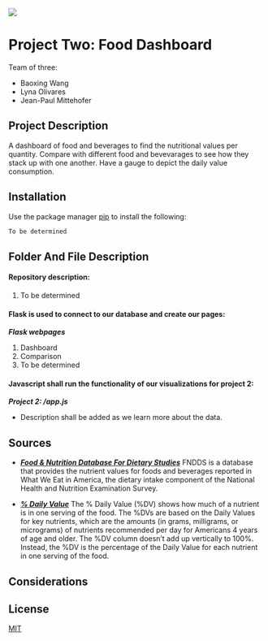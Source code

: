 
![](https://www.pinclipart.com/picdir/big/267-2678052_healthy-food-clipart-cute-png-download.png)

# Project Two: Food Dashboard

Team of three:
* Baoxing Wang 
* Lyna Olivares
* Jean-Paul Mittehofer

## Project Description

A dashboard of food and beverages to find the nutritional values per quantity. Compare with different food and bevevarages to see how they stack up with one another. Have a gauge to depict the daily value consumption.



## Installation

Use the package manager [pip](https://pip.pypa.io/en/stable/) to install the following:

```bash
To be determined
```

## Folder And File Description

#### Repository description:
1. To be determined


#### Flask is used to connect to our database and create our pages:
***Flask webpages***

1. Dashboard
2. Comparison
3. To be determined

#### Javascript shall run the functionality of our visualizations for project 2:
***Project 2: /app.js***

* Description shall be added as we learn more about the data.


## Sources
* [***Food & Nutrition Database For Dietary Studies***](https://developer.adzuna.com/)
 FNDDS is a database that provides the nutrient values for foods and beverages reported in What We Eat in America, the dietary intake component of the National Health and Nutrition Examination Survey.

 * [***% Daily Value***](https://www.accessdata.fda.gov/scripts/InteractiveNutritionFactsLabel/pdv.html)
 The % Daily Value (%DV) shows how much of a nutrient is in one serving of the food. The %DVs are based on the Daily Values for key nutrients, which are the amounts (in grams, milligrams, or micrograms) of nutrients recommended per day for Americans 4 years of age and older. The %DV column doesn’t add up vertically to 100%. Instead, the %DV is the percentage of the Daily Value for each nutrient in one serving of the food.

## Considerations

## License
[MIT](https://choosealicense.com/licenses/mit/)